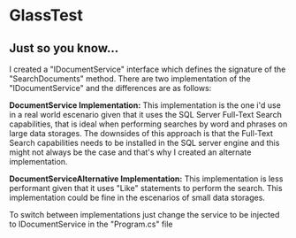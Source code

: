 # GlassTest

## Just so you know...

I created a "IDocumentService" interface which defines the signature of the "SearchDocuments" method. There are two implementation of the "IDocumentService" and the differences are as follows:


**DocumentService Implementation:**
This implementation is the one i'd use in a real world escenario given that it uses the SQL Server Full-Text Search capabilities, that is ideal when performing searches by word and phrases on large data storages. The downsides of this approach is that the Full-Text Search capabilities needs to be installed in the SQL server engine and this might not always be the case and that's why I created an alternate implementation.

**DocumentServiceAlternative Implementation:**
This implementation is less performant given that it uses "Like" statements to perform the search. This implementation could be fine in the escenarios of small data storages.

To switch between implementations just change the service to be injected to IDocumentService in the "Program.cs" file
